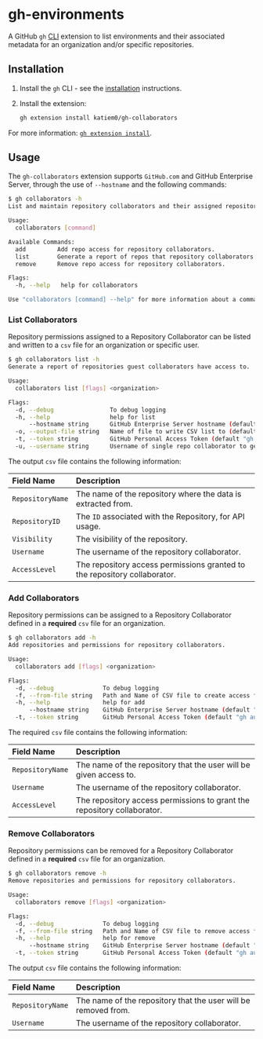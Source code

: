 # gh-environments

A GitHub `gh` [CLI](https://cli.github.com/) extension to list environments and their associated metadata for an organization and/or specific repositories. 

## Installation

1. Install the `gh` CLI - see the [installation](https://github.com/cli/cli#installation) instructions.

2. Install the extension:
   ```sh
   gh extension install katiem0/gh-collaborators
   ```

For more information: [`gh extension install`](https://cli.github.com/manual/gh_extension_install).

## Usage

The `gh-collaborators` extension supports `GitHub.com` and GitHub Enterprise Server, through the use of `--hostname` and the following commands:

```sh
$ gh collaborators -h
List and maintain repository collaborators and their assigned repositories.

Usage:
  collaborators [command]

Available Commands:
  add         Add repo access for repository collaborators.
  list        Generate a report of repos that repository collaborators have access to.
  remove      Remove repo access for repository collaborators.

Flags:
  -h, --help   help for collaborators

Use "collaborators [command] --help" for more information about a command.
```

### List Collaborators

Repository permissions assigned to a Repository Collaborator can be listed and written to a `csv` file for an organization or specific user.

```sh
$ gh collaborators list -h
Generate a report of repositories guest collaborators have access to.

Usage:
  collaborators list [flags] <organization>

Flags:
  -d, --debug                To debug logging
  -h, --help                 help for list
      --hostname string      GitHub Enterprise Server hostname (default "github.com")
  -o, --output-file string   Name of file to write CSV list to (default "RepoCollaboratorsReport-20231211162953.csv")
  -t, --token string         GitHub Personal Access Token (default "gh auth token")
  -u, --username string      Username of single repo collaborator to generate report for
```

The output `csv` file contains the following information:

| Field Name | Description |
|:-----------|:------------|
|`RepositoryName` | The name of the repository where the data is extracted from. |
|`RepositoryID`| The `ID` associated with the Repository, for API usage. |
|`Visibility`| The visibility of the repository. |
|`Username`| The username of the repository collaborator. |
|`AccessLevel`| The repository access permissions granted to the repository collaborator. |

### Add Collaborators

Repository permissions can be assigned to a Repository Collaborator defined in a **required** `csv` file for an organization.

```sh
$ gh collaborators add -h 
Add repositories and permissions for repository collaborators.

Usage:
  collaborators add [flags] <organization>

Flags:
  -d, --debug              To debug logging
  -f, --from-file string   Path and Name of CSV file to create access from (required)
  -h, --help               help for add
      --hostname string    GitHub Enterprise Server hostname (default "github.com")
  -t, --token string       GitHub Personal Access Token (default "gh auth token")
```

The required  `csv` file contains the following information:

| Field Name | Description |
|:-----------|:------------|
|`RepositoryName` | The name of the repository that the user will be given access to. |
|`Username`| The username of the repository collaborator. |
|`AccessLevel`| The repository access permissions to grant the repository collaborator. |

### Remove Collaborators

Repository permissions can be removed for a Repository Collaborator defined in a **required** `csv` file for an organization.

```sh
$ gh collaborators remove -h                                         
Remove repositories and permissions for repository collaborators.

Usage:
  collaborators remove [flags] <organization>

Flags:
  -d, --debug              To debug logging
  -f, --from-file string   Path and Name of CSV file to remove access from (required)
  -h, --help               help for remove
      --hostname string    GitHub Enterprise Server hostname (default "github.com")
  -t, --token string       GitHub Personal Access Token (default "gh auth token")

```

The output `csv` file contains the following information:

| Field Name | Description |
|:-----------|:------------|
|`RepositoryName` | The name of the repository that the user will be removed from. |
|`Username`| The username of the repository collaborator. |